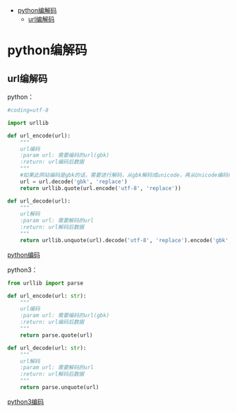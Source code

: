 <!-- TOC -->

- [python编解码](#python编解码)
    - [url编解码](#url编解码)

<!-- /TOC -->

# python编解码

## url编解码

python：
```py
#coding=utf-8

import urllib

def url_encode(url):
    """
    url编码
    :param url: 需要编码的url(gbk)
    :return: url编码后数据
    """
    #如果此网站编码是gbk的话，需要进行解码，从gbk解码成unicode，再从Unicode编码编码为utf-8格式。
    url = url.decode('gbk', 'replace')
    return urllib.quote(url.encode('utf-8', 'replace'))

def url_decode(url):
    """
    url解码
    :param url: 需要解码的url
    :return: url解码后数据
    """
    return urllib.unquote(url).decode('utf-8', 'replace').encode('gbk', 'replace')
```
[python编码]()

python3：
```py
from urllib import parse

def url_encode(url: str):
    """
    url编码
    :param url: 需要编码的url(gbk)
    :return: url编码后数据
    """
    return parse.quote(url)

def url_decode(url: str):
    """
    url解码
    :param url: 需要解码的url
    :return: url解码后数据
    """
    return parse.unquote(url)
```
[python3编码]()